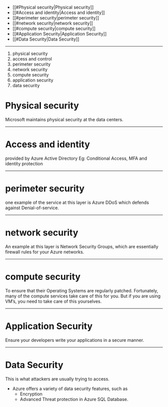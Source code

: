 
- [[#Physical security|Physical security]]
- [[#Access and identity|Access and identity]]
- [[#perimeter security|perimeter security]]
- [[#network security|network security]]
- [[#compute security|compute security]]
- [[#Application Security|Application Security]]
- [[#Data Security|Data Security]]

---

1. physical security
2. access and control
3. perimeter security
4. network security
5. compute security
6. application security
7. data security

# Physical security

Microsoft maintains physical security at the data centers.

---
# Access and identity

provided by Azure Active Directory
Eg: Conditional Access, MFA and identity protection

---
# perimeter security

one example of the service at this layer is Azure DDoS which defends against Denial-of-service.

---
# network security

An example at this layer is Network Security Groups, which are essentially firewall rules for your Azure networks.

---
# compute security

To ensure that their Operating Systems are regularly patched. Fortunately, many of the compute services take care of this for you. But if you are using VM’s, you need to take care of this yourselves.

---
# Application Security

Ensure your developers write your applications in a secure manner.

---
# Data Security

This is what attackers are usually trying to access.
- Azure offers a variety of data security features, such as
	- Encryption
	- Advanced Threat protection in Azure SQL Database.

